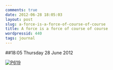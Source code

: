 ```yaml
---
comments: true
date: 2012-06-28 18:05:03
layout: post
slug: a-force-is-a-force-of-course-of-course
title: A force is a force of course of course
wordpressid: 440
tags: journal
---
```


##18:05 Thursday 28 June 2012

[![P619](http://getfile1.posterous.com/getfile/files.posterous.com/thunderrabbit/cIEpggugJcwEwuivcFmfbDzlJmGxessovcEizdfoxEImlcBkGreEgbrvoHyx/p619.jpg.scaled500.jpg)](http://getfile6.posterous.com/getfile/files.posterous.com/thunderrabbit/cIEpggugJcwEwuivcFmfbDzlJmGxessovcEizdfoxEImlcBkGreEgbrvoHyx/p619.jpg.scaled1000.jpg)
